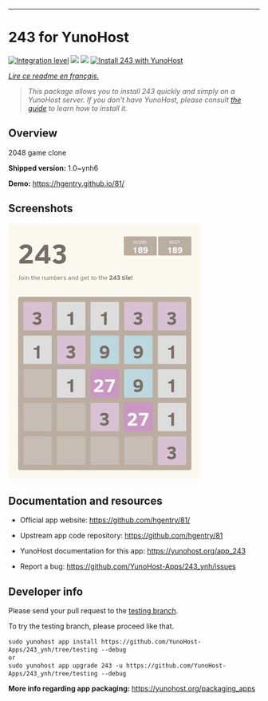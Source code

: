 

---

<!--
N.B.: This README was automatically generated by https://github.com/YunoHost/apps/tree/master/tools/README-generator
It shall NOT be edited by hand.
-->

# 243 for YunoHost

[![Integration level](https://dash.yunohost.org/integration/243.svg)](https://dash.yunohost.org/appci/app/243) ![](https://ci-apps.yunohost.org/ci/badges/243.status.svg)  ![](https://ci-apps.yunohost.org/ci/badges/243.maintain.svg)
[![Install 243 with YunoHost](https://install-app.yunohost.org/install-with-yunohost.svg)](https://install-app.yunohost.org/?app=243)

*[Lire ce readme en français.](./README_fr.md)*

> *This package allows you to install 243 quickly and simply on a YunoHost server.
If you don't have YunoHost, please consult [the guide](https://yunohost.org/#/install) to learn how to install it.*

## Overview

2048 game clone

**Shipped version:** 1.0~ynh6

**Demo:** https://hgentry.github.io/81/


## Screenshots


   ![](./doc/screenshots/Screenshot-243.jpg)





## Documentation and resources

* Official app website: https://github.com/hgentry/81/


* Upstream app code repository:  https://github.com/hgentry/81
* YunoHost documentation for this app: https://yunohost.org/app_243
* Report a bug: https://github.com/YunoHost-Apps/243_ynh/issues

## Developer info

Please send your pull request to the [testing branch](https://github.com/YunoHost-Apps/243_ynh/tree/testing).

To try the testing branch, please proceed like that.
```
sudo yunohost app install https://github.com/YunoHost-Apps/243_ynh/tree/testing --debug
or
sudo yunohost app upgrade 243 -u https://github.com/YunoHost-Apps/243_ynh/tree/testing --debug
```

**More info regarding app packaging:** https://yunohost.org/packaging_apps